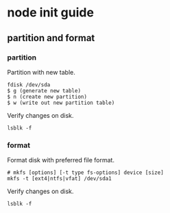 # node init guide

## partition and format

### partition
Partition with new table.
```
fdisk /dev/sda
$ g (generate new table)
$ n (create new partition)
$ w (write out new partition table)
```
Verify changes on disk.
```
lsblk -f
```
### format
Format disk with preferred file format.
```
# mkfs [options] [-t type fs-options] device [size]
mkfs -t [ext4|ntfs|vfat] /dev/sda1
```
Verify changes on disk.
```
lsblk -f
```
